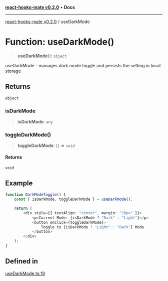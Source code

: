 [**react-hooks-mate v0.2.0**](../README.md) • **Docs**

***

[react-hooks-mate v0.2.0](../README.md) / useDarkMode

# Function: useDarkMode()

> **useDarkMode**(): `object`

useDarkMode - manages dark mode toggle and persists the setting in local storage

## Returns

`object`

### isDarkMode

> **isDarkMode**: `any`

### toggleDarkMode()

> **toggleDarkMode**: () => `void`

#### Returns

`void`

## Example

```ts
function DarkModeToggle() {
    const { isDarkMode, toggleDarkMode } = useDarkMode();

    return (
        <div style={{ textAlign: "center", margin: "20px" }}>
            <p>Current Mode: {isDarkMode ? "Dark" : "Light"}</p>
            <button onClick={toggleDarkMode}>
                Toggle to {isDarkMode ? "Light" : "Dark"} Mode
            </button>
        </div>
    );
}
```

## Defined in

[useDarkMode.ts:19](https://github.com/guestDI/hooks-mate/blob/7fcffaab145279ba879492f8d016e618100679c0/src/hooks/useDarkMode.ts#L19)
